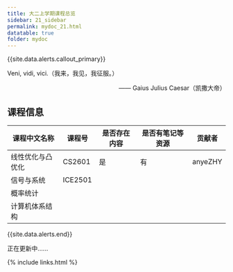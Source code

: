 ```yaml
---
title: 大二上学期课程总览
sidebar: 21_sidebar
permalink: mydoc_21.html
datatable: true
folder: mydoc
---
```


{{site.data.alerts.callout_primary}}
<p>Veni, vidi, vici.（我来，我见，我征服。）</p>
<p align="right">—— Gaius Julius Caesar（凯撒大帝）</p>

## 课程信息


<div class="datatable-begin"></div>

课程中文名称    | 课程号                        | 是否存在内容 | 是否有笔记等资源 | 贡献者 
------- | ------------------------------------- | -------- | -----------|------- 
线性优化与凸优化  | CS2601     | 是   | 有 | anyeZHY 
信号与系统 | ICE2501 |     |  |  
概率统计   |       |     |  |  
计算机体系结构 |  |     |  |  

<div class="datatable-end"></div>

{{site.data.alerts.end}}

正在更新中......

{% include links.html %}